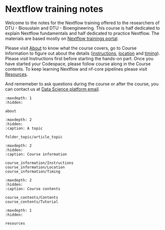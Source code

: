 # Nextflow training notes

Welcome to the notes for the Nextflow training offered to the researchers of DTU - Biosustain and DTU - Bioengineering. This course is half dedicated to explain Nextflow fundamentals and half dedicated to practice Nextflow. The materials are based mostly on [Nextflow trainings portal](https://training.nextflow.io/). 

Please visit [About](https://github.com/biosustain/dsp_nextflow_training/about.md) to know what the course covers, go to Course Information to figure out about the details ([instructions](https://github.com/biosustain/dsp_nextflow_training/course_information/Instructions.md), [location](https://github.com/biosustain/dsp_nextflow_training/course_information/Location.md) and [timing](https://github.com/biosustain/dsp_nextflow_training/course_information/Timing.md)). Please visit Instructions first before starting the hands-on part. Once you have started your Codespace, please follow course along in the Course contents. To keep learning Nextflow and nf-core pipelines please visit [Resources](https://github.com/biosustain/dsp_nextflow_training/resources.md).

And rememeber to ask questions during the course or after the course, you can contact us at [Data Science platform email](mailto:datascience@biosustain.dtu.dk).

```{toctree}
:maxdepth: 1
:hidden:

about
```

```{toctree}
:maxdepth: 2
:hidden:
:caption: A topic

folder_topic/article_topic
```

```{toctree}
:maxdepth: 2
:hidden:
:caption: Course information

course_information/Instructions
course_information/Location
course_information/Timing
```

```{toctree}
:maxdepth: 2
:hidden:
:caption: Course contents

course_contents/Contents
course_contents/Tutorial
```

```{toctree}
:maxdepth: 1
:hidden:

resources
```